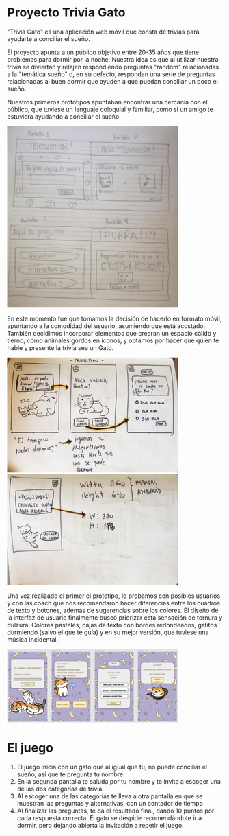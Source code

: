 # Proyecto Trivia Gato

"Trivia Gato" es una aplicación web móvil que consta de trivias para ayudarte a conciliar el sueño.

El proyecto apunta a un público objetivo entre 20-35 años que tiene problemas para dormir por la noche. 
Nuestra idea es que al utilizar nuestra trivia se diviertan y relajen respondiendo preguntas "random" relacionadas a la "temática sueño" o, en su defecto,
respondan una serie de preguntas relacionadas al buen dormir que ayuden a que puedan conciliar un poco el sueño.

Nuestros primeros prototipos apuntaban encontrar una cercanía con el público, que tuviese un lenguaje coloquial y familiar, como si un amigo te estuviera ayudando
a conciliar el sueño.

<img width=400 src="https://raw.githubusercontent.com/FranciscaCastro/TriviaGato/trivia/boceto1.jpg">

En este momento fue que tomamos la decisión de hacerlo en formato móvil, apuntando a la  comodidad del usuario, asumiendo que está acostado. También decidimos
incorporar elementos que crearan un espacio cálido y tierno; como animales gordos en íconos, y optamos por hacer que quien te hable y presente la trivia sea un Gato.

<img width=400 src="https://raw.githubusercontent.com/FranciscaCastro/TriviaGato/trivia/boceto2.jpg"> <img width=400 src="https://github.com/FranciscaCastro/TriviaGato/blob/trivia/boceto3.jpg">

Una vez realizado el primer el prototipo, lo probamos con posibles usuarios y con las coach que nos recomendaron hacer diferencias entre los cuadros de texto y botones, además de sugerencias sobre los colores.
El diseño de la interfaz de usuario finalmente buscó priorizar esta sensación de ternura y dulzura. Colores pasteles, cajas de texto con bordes redondeados, 
gatitos durmiendo (salvo el que te guía) y en su mejor versión, que tuviese una música incidental.

<img width=400 src="https://github.com/FranciscaCastro/TriviaGato/blob/trivia/prototipo.jpg">

# El juego

1. El juego inicia con un gato que al igual que tú, no puede conciliar el sueño, así que te pregunta tu nombre.
2. En la segunda pantalla te saluda por tu nombre y te invita a escoger una de las dos categorías de trivia.
3. Al escoger una de las categorías te lleva a otra pantalla en que se muestran las preguntas y alternativas, con un contador de tiempo
4. Al finalizar las preguntas, te da el resultado final, dando 10 puntos por cada respuesta correcta. El gato se despide recomendándote ir a dormir, pero dejando abierta
la invitación a repetir el juego.
